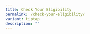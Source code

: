 ```yaml
---
title: Check Your Eligibility
permalink: /check-your-eligibility/
variant: tiptap
description: ""
---
```

